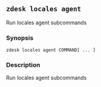 ## `zdesk locales agent`

Run locales agent subcommands

### Synopsis

    zdesk locales agent COMMAND[ ... ]

### Description

Run locales agent subcommands

